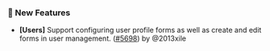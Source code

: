 ### 🎉 New Features

- **[Users]** Support configuring user profile forms as well as create and edit forms in user management. ([#5698](https://github.com/nocobase/nocobase/pull/5698)) by @2013xile

